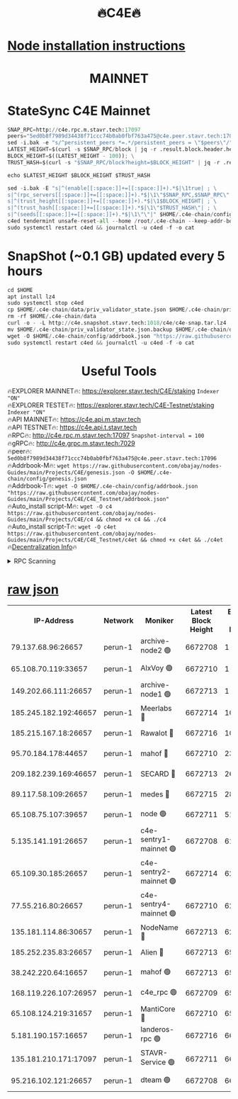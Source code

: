 <h1 align="center"> 🔥C4E🔥</h1>

[Node installation instructions](https://github.com/obajay/nodes-Guides/tree/main/Projects/C4E)
=

<h1 align="center"> MAINNET</h1>

# StateSync C4E Mainnet
```python
SNAP_RPC=http://c4e.rpc.m.stavr.tech:17097
peers="5ed0b8f7989d34438f71ccc74b0ab0fbf763a475@c4e.peer.stavr.tech:17096"
sed -i.bak -e "s/^persistent_peers *=.*/persistent_peers = \"$peers\"/" $HOME/.c4e-chain/config/config.toml
LATEST_HEIGHT=$(curl -s $SNAP_RPC/block | jq -r .result.block.header.height); \
BLOCK_HEIGHT=$((LATEST_HEIGHT - 100)); \
TRUST_HASH=$(curl -s "$SNAP_RPC/block?height=$BLOCK_HEIGHT" | jq -r .result.block_id.hash)

echo $LATEST_HEIGHT $BLOCK_HEIGHT $TRUST_HASH

sed -i.bak -E "s|^(enable[[:space:]]+=[[:space:]]+).*$|\1true| ; \
s|^(rpc_servers[[:space:]]+=[[:space:]]+).*$|\1\"$SNAP_RPC,$SNAP_RPC\"| ; \
s|^(trust_height[[:space:]]+=[[:space:]]+).*$|\1$BLOCK_HEIGHT| ; \
s|^(trust_hash[[:space:]]+=[[:space:]]+).*$|\1\"$TRUST_HASH\"| ; \
s|^(seeds[[:space:]]+=[[:space:]]+).*$|\1\"\"|" $HOME/.c4e-chain/config/config.toml
c4ed tendermint unsafe-reset-all --home /root/.c4e-chain --keep-addr-book
sudo systemctl restart c4ed && journalctl -u c4ed -f -o cat
```
# SnapShot (~0.1 GB) updated every 5 hours
```python
cd $HOME
apt install lz4
sudo systemctl stop c4ed
cp $HOME/.c4e-chain/data/priv_validator_state.json $HOME/.c4e-chain/priv_validator_state.json.backup
rm -rf $HOME/.c4e-chain/data
curl -o - -L http://c4e.snapshot.stavr.tech:1018/c4e/c4e-snap.tar.lz4 | lz4 -c -d - | tar -x -C $HOME/.c4e-chain --strip-components 2
mv $HOME/.c4e-chain/priv_validator_state.json.backup $HOME/.c4e-chain/data/priv_validator_state.json
wget -O $HOME/.c4e-chain/config/addrbook.json "https://raw.githubusercontent.com/obajay/nodes-Guides/main/Projects/C4E/addrbook.json"
sudo systemctl restart c4ed && journalctl -u c4ed -f -o cat
```
 <h1 align="center"> Useful Tools</h1>

🔥EXPLORER MAINNET🔥:  https://explorer.stavr.tech/C4E/staking            `Indexer "ON"` \
🔥EXPLORER TESTET🔥:   https://explorer.stavr.tech/C4E-Testnet/staking     `Indexer "ON"` \
🔥API MAINNET🔥:       https://c4e.api.m.stavr.tech \
🔥API TESTNET🔥:       https://c4e.api.t.stavr.tech \
🔥RPC🔥:               http://c4e.rpc.m.stavr.tech:17097                  `Snapshot-interval = 100` \
🔥gRPC🔥:              http://c4e.grpc.m.stavr.tech:7029 \
🔥peer🔥:              `5ed0b8f7989d34438f71ccc74b0ab0fbf763a475@c4e.peer.stavr.tech:17096` \
🔥Addrbook-M🔥:    ```wget https://raw.githubusercontent.com/obajay/nodes-Guides/main/Projects/C4E/genesis.json -O $HOME/.c4e-chain/config/genesis.json``` \
🔥Addrbook-T🔥:    ```wget -O $HOME/.c4e-chain/config/addrbook.json "https://raw.githubusercontent.com/obajay/nodes-Guides/main/Projects/C4E/C4E_Testnet/addrbook.json"``` \
🔥Auto_install script-M🔥: ```wget -O c4 https://raw.githubusercontent.com/obajay/nodes-Guides/main/Projects/C4E/c4 && chmod +x c4 && ./c4``` \
🔥Auto_install script-T🔥: ```wget -O c4et https://raw.githubusercontent.com/obajay/nodes-Guides/main/Projects/C4E/C4E_Testnet/c4et && chmod +x c4et && ./c4et``` \
🔥[Decentralization Info](https://github.com/obajay/StateSync-snapshots/tree/main/Projects/C4E/Decentralization)🔥




<details>
<summary>RPC Scanning</summary>

<h2 align="center"> We scan nodes in real time every 4 hours. And we provide the final result of RPC endpoints.
We cannot influence the operation of these nodes in any way. </h2>


```python
If Voting Power is higher than 0 --> then the Node is a validator of the network and may be subject to attack and be a potential threat to the chain.
```
```python
We marked such validators with a red symbol
```

</details>

[raw json](https://rpc-check.c4e.stavr.tech/c4e/rpc-c4e-result.json)
=



<table><tr><th>IP-Address</th><th>Network</th><th>Moniker</th><th>Latest Block Height</th><th>Earliest Block Height</th><th>Catching Up</th><th>Tx Index</th><th>Voting Power</th><th>Scan Time</th></tr><tr><td>79.137.68.96:26657</td><td>perun-1</td><td>archive-node2 🟢</td><td>6672708</td><td>1</td><td>False</td><td>on</td><td>0</td><td>2024-01-10T16:00:16.367759888UTC</td></tr><tr><td>65.108.70.119:33657</td><td>perun-1</td><td>AlxVoy 🟢</td><td>6672710</td><td>1</td><td>False</td><td>on</td><td>0</td><td>2024-01-10T16:00:30.544814168UTC</td></tr><tr><td>149.202.66.111:26657</td><td>perun-1</td><td>archive-node1 🟢</td><td>6672713</td><td>1</td><td>False</td><td>on</td><td>0</td><td>2024-01-10T16:00:46.602293197UTC</td></tr><tr><td>185.245.182.192:46657</td><td>perun-1</td><td>Meerlabs 🔴</td><td>6672714</td><td>1051501</td><td>False</td><td>on</td><td>527310</td><td>2024-01-10T16:00:52.236204961UTC</td></tr><tr><td>185.215.167.18:26657</td><td>perun-1</td><td>Rawalot 🔴</td><td>6672716</td><td>1090501</td><td>False</td><td>on</td><td>701423</td><td>2024-01-10T16:01:03.893734191UTC</td></tr><tr><td>95.70.184.178:44657</td><td>perun-1</td><td>mahof 🔴</td><td>6672710</td><td>2342001</td><td>False</td><td>off</td><td>1862169</td><td>2024-01-10T16:00:29.771597575UTC</td></tr><tr><td>209.182.239.169:46657</td><td>perun-1</td><td>SECARD 🔴</td><td>6672713</td><td>2616101</td><td>False</td><td>off</td><td>1136703</td><td>2024-01-10T16:00:43.864712654UTC</td></tr><tr><td>89.117.58.109:26657</td><td>perun-1</td><td>medes 🔴</td><td>6672715</td><td>2826001</td><td>False</td><td>off</td><td>1484927</td><td>2024-01-10T16:00:59.015120575UTC</td></tr><tr><td>65.108.75.107:39657</td><td>perun-1</td><td>node 🟢</td><td>6672711</td><td>5198801</td><td>False</td><td>on</td><td>0</td><td>2024-01-10T16:00:32.951323503UTC</td></tr><tr><td>5.135.141.191:26657</td><td>perun-1</td><td>c4e-sentry1-mainnet 🟢</td><td>6672708</td><td>6198001</td><td>False</td><td>on</td><td>0</td><td>2024-01-10T16:00:15.539273053UTC</td></tr><tr><td>65.109.30.185:26657</td><td>perun-1</td><td>c4e-sentry2-mainnet 🟢</td><td>6672714</td><td>6238301</td><td>False</td><td>on</td><td>0</td><td>2024-01-10T16:00:51.808440764UTC</td></tr><tr><td>77.55.216.80:26657</td><td>perun-1</td><td>c4e-sentry4-mainnet 🟢</td><td>6672710</td><td>6241001</td><td>False</td><td>on</td><td>0</td><td>2024-01-10T16:00:30.197781099UTC</td></tr><tr><td>135.181.114.86:30657</td><td>perun-1</td><td>NodeName 🔴</td><td>6672713</td><td>6284301</td><td>False</td><td>off</td><td>140495</td><td>2024-01-10T16:00:46.949155506UTC</td></tr><tr><td>185.252.235.83:26657</td><td>perun-1</td><td>Alien 🔴</td><td>6672713</td><td>6502501</td><td>False</td><td>on</td><td>1136703</td><td>2024-01-10T16:00:47.280285255UTC</td></tr><tr><td>38.242.220.64:16657</td><td>perun-1</td><td>mahof 🟢</td><td>6672713</td><td>6545801</td><td>False</td><td>off</td><td>0</td><td>2024-01-10T16:00:44.236215231UTC</td></tr><tr><td>168.119.226.107:26957</td><td>perun-1</td><td>c4e_rpc 🟢</td><td>6672709</td><td>6572709</td><td>False</td><td>on</td><td>0</td><td>2024-01-10T16:00:22.754008016UTC</td></tr><tr><td>65.108.124.219:31657</td><td>perun-1</td><td>MantiCore 🔴</td><td>6672710</td><td>6572710</td><td>False</td><td>off</td><td>193269</td><td>2024-01-10T16:00:29.314245817UTC</td></tr><tr><td>5.181.190.157:16657</td><td>perun-1</td><td>landeros-rpc 🟢</td><td>6672716</td><td>6664501</td><td>False</td><td>on</td><td>0</td><td>2024-01-10T16:01:03.516005494UTC</td></tr><tr><td>135.181.210.171:17097</td><td>perun-1</td><td>STAVR-Service 🟢</td><td>6672711</td><td>6670001</td><td>False</td><td>on</td><td>0</td><td>2024-01-10T16:00:35.302663835UTC</td></tr><tr><td>95.216.102.121:26657</td><td>perun-1</td><td>dteam 🟢</td><td>6672708</td><td>6670501</td><td>False</td><td>on</td><td>0</td><td>2024-01-10T16:00:16.022876107UTC</td></tr></table>
